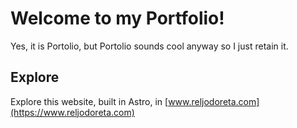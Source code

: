 # Welcome to my Portfolio!

Yes, it is Portolio, but Portolio sounds cool anyway so I just retain it.

## Explore
Explore this website, built in Astro, in [www.reljodoreta.com](https://www.reljodoreta.com)